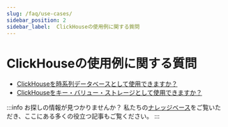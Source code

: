 ```yaml
---
slug: /faq/use-cases/
sidebar_position: 2
sidebar_label:  ClickHouseの使用例に関する質問
---
```



# ClickHouseの使用例に関する質問

- [ClickHouseを時系列データベースとして使用できますか？](/knowledgebase/time-series)
- [ClickHouseをキー・バリュー・ストレージとして使用できますか？](/knowledgebase/key-value)

:::info お探しの情報が見つかりませんか？
私たちの[ナレッジベース](/knowledgebase/)をご覧いただき、ここにある多くの役立つ記事もご覧ください。
:::
